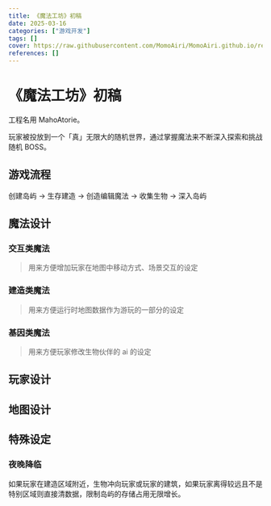 ```yaml
---
title: 《魔法工坊》初稿
date: 2025-03-16
categories: ["游戏开发"]
tags: []
cover: https://raw.githubusercontent.com/MomoAiri/MomoAiri.github.io/refs/heads/dev/resource/%E3%83%97%E3%83%AD%E3%82%B8%E3%82%A7%E3%82%AF%E3%83%88%E3%82%BB%E3%82%AB%E3%82%A4%20%E3%82%AB%E3%83%A9%E3%83%95%E3%83%AB%E3%82%B9%E3%83%86%E3%83%BC%E3%82%B8%EF%BC%81%20feat.%20%E5%88%9D%E9%9F%B3%E3%83%9F%E3%82%AF/1005b.webp
references: []
---
```


# 《魔法工坊》初稿

工程名用 MahoAtorie。

玩家被投放到一个「真」无限大的随机世界，通过掌握魔法来不断深入探索和挑战随机 BOSS。

## 游戏流程

创建岛屿 -> 生存建造 -> 创造编辑魔法 -> 收集生物 -> 深入岛屿

## 魔法设计

### 交互类魔法

> 用来方便增加玩家在地图中移动方式、场景交互的设定

### 建造类魔法

> 用来方便运行时地图数据作为游玩的一部分的设定

### 基因类魔法

> 用来方便玩家修改生物伙伴的 ai 的设定

## 玩家设计

## 地图设计

## 特殊设定

### 夜晚降临

如果玩家在建造区域附近，生物冲向玩家或玩家的建筑，如果玩家离得较远且不是特别区域则直接清数据，限制岛屿的存储占用无限增长。
